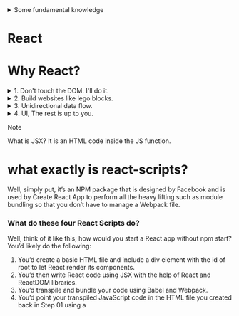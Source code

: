 
<details>
<summary> Some fundamental knowledge</summary>

## SPA
Before any framework each page needs a request to the server to be got and an HTML page with CSS and JS is returned to the user’s browsers and this process is done for all links of pages. Furthermore, SPA applications like React are introduced in which efficient JS codes create and manipulate the dom, and just an HTML page once is got when a user clicks on a link to see a website, and JS links handle other changes of displaying the page and interacting with parts of it.
## NPM
It is a node package manager and these packages are just node-related libraries which are created by different tool developers
that can help us with node and JS projects like React projects and we can download them by NPM. Indeed, by NPM we can install libraries globally or locally. The point is that when we run npm i -g create-react-app you just download the latest version of the React library then you should run it and when it is updated you should install the new version.

## NPX
By using NPX when you run npx creat-react-app app-name, the npx installs and runs creating and downloading React then deletes it and by doing so you can always have projects with the latest version of React
</details>


# React

# Why React?
<details>
<summary> 1. Don't touch the DOM. I'll do it. </summary>
  
### .What is DOM?
DOM (document object model) is what the browser uses to display a web app and JS simply manipulates this DOM. 
### .Declarative vs Imperative
#### Imperative
Imperative programming is instructional and cares about the step-by-step process.
#### Declarative
Declarative programming is driven by the result and describing this end result rather than the step-by-step process of getting to the result.
### For example

```ruby
//Imperative 
function addArtistNameToBody() {
  const bodyTag = document.querySelector('body')
  const divTag = document.createElement('div')
  let h1Tag = document.createElement('h1')
  h1Tag.innerText = "Mitski"
  divTag.append(h1Tag)
  bodyTag.append(divTag)
}
```
```ruby
//Declarative
class Artist extends Component {
  render() {
    return(
      <div>
        <h1>{this.props.name}</h1>
      </div>)
  }
}
```

The first is a prime example of the imperative search as it lays out each step of how the search function works and how it got to the result. This really illustrates the HOW and gives discrete ‘instructions’ to get to the desired result. In contrast, the declarative example focuses on purely the result and describes what this result will look like.
##.Differences between Declarative programming and Imperative one in changing DOM
In fact, in Imperative programming, you should tell JS what should do step by step to change the DOM in order for showing what you want as a result of an action of the user. Still, by Declarative programming it is React that decides what changes should be done to show what you want. Moreover, you just need to declare what the final state is and it finds the best way to do so inasmuch as changing DOM is a really expensive and it must done beneficially.

</details>
<details>

<summary> 2. Build websites like lego blocks.</summary>

### .Component Architecture
React has the idea of creating components for our web. Indeed, components are small and large parts of our app which are used to create our app. Generally, they are used in different sections of our project even in other projects. The point is that in React the components are simple JS functions which receive some data and inputs as props and return HTML inside of JS. In addition, components can be defined as functions or classes in React.
### Class component
```ruby
class Car extends React.Component {
  render() {
    return <h2>Hi, I am a Car!</h2>;
  }
}
```
```ruby
### Function Component
function Car() {
  return <h2>Hi, I am a Car!</h2>;
}
```
</details>

<details>
<summary> 3. Unidirectional data flow.</summary>
  
### What is Virtual DOM?

 In our React app, we have states which contain our data and JSX components. In fact, the React library function uses them as inputs to create Virtual Dom. Virtual Dom is a JS tree-liked object that describes our app and says React and how it should update the actual DOM.
### What is unidirectional data flow?
It means that the flow of changing Virtual DOM and passing data is from the parent components to their children and consequently one-way data flow makes debugging much easier. When the developer knows where the data is coming from and where it is going, they can dry run (or use tools) to find the problems more efficiently.
</details>

<details>
<summary> 4. UI, The rest is up to you.</summary>

  
Because React is just a library to create the Virtual DOM to change the UIs of different apps it can be used in other types of applications namely Desktop applications, and VR applications.

The point is that when we install the React library we install both the core React library to create Virtual DOM and the React Dom library which interacts with the actual DOM and implements Virtual DOM’s changes on the actual DOM on the browser.
</details>

> [!NOTE]
> What is JSX?
> It is an HTML code inside the JS function.

# what exactly is react-scripts?
Well, simply put, it’s an NPM package that is designed by Facebook and is used by Create React App to perform all the heavy lifting such as module bundling so that you don’t have to manage a Webpack file.
### What do these four React Scripts do?
 Well, think of it like this; how would you start a React app without npm start?
You’d likely do the following:
1. You’d create a basic HTML file and include a div element with the id of root to let React render its components.
2. You’d then write React code using JSX with the help of React and ReactDOM libraries.
3. You’d transpile and bundle your code using Babel and Webpack.
4. You’d point your transpiled JavaScript code in the HTML file you created back in Step 01 using a <script> tag.

This is an old school approach to building React. It’s time-consuming, error-prone and doesn’t add business value. Therefore, react-scripts start replaces the following process by automating the process with the single command. So, as a user, all you have to do is run the command npm start which would trigger react-scripts start, which would perform steps 1 to 4 automatically and launch the React app for development purposes.

<details>
  <summary> npm start</summary>
  
This command will start the development server, and it will also react and display the latest version each time a change occurs with the webpack’s Hot Module Replacement (HMR) feature. In addition, it will show lint errors on the terminal if it fails to start the server in the form of meaningful error messages.

### Rendering
In our app we have main.jsx or index.js file in which this code is located 
```ruby
ReactDOM.createRoot(document.getElementById('root')).render(
  <React.StrictMode>
    <App />
  </React.StrictMode>
)
```
The point is that what exactly happened in ‘npm start’ command is that it renders the react app and runs it on the local server
This code means that react dom should render the entire app that is in App component in root element which is in index.html file
</details>
<details>
   <summary> npm build</summary>
  
Building a React app involves compiling the application's source code into a format that can be efficiently delivered and executed in a web browser. This process typically includes several steps, which ensure that the app is optimized for performance and compatibility across different environments. Here’s an overview of what building a React app entails:

1. Source Code Compilation:

   . React apps are often written using modern JavaScript features (ES6+), JSX (JavaScript XML), and CSS-in-JS.
   
   . During the build process, tools like Babel are used to transpile the code into a format compatible with all browsers, converting modern JavaScript and JSX into plain JavaScript.
   
2. Bundling:

   . Bundlers like Webpack or Vite are used to combine the app's JavaScript, CSS, and other assets into a few optimized bundles.
   
   . These bundles are typically minimized to reduce file size and improve loading times.
   
3. Minification and Optimization:

   . The build process includes minifying the JavaScript and CSS files to remove unnecessary characters (like whitespace and comments) and reduce the file sizes.
   
   . Other optimizations, such as tree shaking (removing unused code), are performed to make the app more efficient.
   
4. Asset Management:
   
   . Assets like images, fonts, and other static files are processed and copied to the build directory.
   
   . This may include optimizing images and generating hashed filenames for cache busting.
   
5. Environment Configuration:

   . Environment variables can be configured to differentiate between development and production settings.
   
   . This might include API endpoints, feature flags, and other configurations that vary between environments.
   
6. Generating the Build Output:
    
    . The build process outputs the final static files (HTML, CSS, JavaScript, images, etc.) into a build or dist directory.
    
    . These files are ready to be served by a web server.
    
7. Running the Build Command:
    
    . Most React projects use tools like Create React App, Next.js, or custom Webpack configurations.
   
    . Running a command like npm run build or yarn build initiates the build process.
   
9. Deployment:
    
   . The build output is deployed to a web server or a hosting service.
   
   . Popular options include services like Vercel, Netlify, GitHub Pages, AWS S3, and traditional web hosting services.
   
In summary, building a React app transforms your development code into optimized, production-ready files that can be efficiently loaded and executed in web browsers, ensuring your app performs well and is accessible to users.
</details>
<details>
   <summary> npm eject</summary>
  
  ### Babel
  
  Babel is a widely-used JavaScript compiler which can compile the latest JS codes to the basic codes that can be understandable for all browsers. It helps in transforming new and upcoming JavaScript standards (ES6/ES2015+ and beyond) into a version of JavaScript that is compatible with older browsers and environments.
  
  ### Webpack
  
  Webpack is a powerful and popular module bundler for JavaScript applications. It takes modules with dependencies and generates static assets representing those modules.
  
  ### Main function of eject
  
 The main function of eject is that we can modify and change the process of Babel and Webpack's job and run npm reject to execute the different and modified processes.
</details>

# What are components?
  
  Components are the basic units of the UI of a React app. In fact, the UI of  a site is broken down into different components and each component has its own logic and UI.
  There are two different types of components:
 1. Functional components
 2. Class components
### For example

```ruby
// Functional components
function WelcomeMessage(props) {  
  return <h1>Welcome, {props.name}</h1>;  
}
```
```ruby
// Class components
class Welcome extends React.Component {
  render() {
    return <h1>Hello, {this.props.name}</h1>;
  }
}
```

> [!TIP]
> At the end both of them are used to say React what should render.

# What is local state or state?
States are the information which just a component which these states are defined in, are aware. In addition, they can keep the changes of data in the curtain component.



